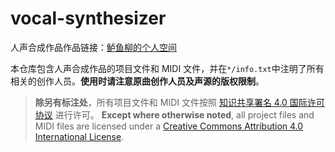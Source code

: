 # vocal-synthesizer

人声合成作品作品链接：[鲈鱼柳的个人空间](https://space.bilibili.com/69890944/video)

本仓库包含人声合成作品的项目文件和 MIDI 文件，并在`*/info.txt`中注明了所有相关的创作人员。**使用时请注意原曲创作人员及声源的版权限制**。

> **除另有标注处**，所有项目文件和 MIDI 文件按照 [知识共享署名 4.0 国际许可协议](https://creativecommons.org/licenses/by/4.0/deed.zh) 进行许可。
> **Except where otherwise noted**, all project files and MIDI files are licensed under a
[Creative Commons Attribution 4.0 International License](http://creativecommons.org/licenses/by/4.0/).